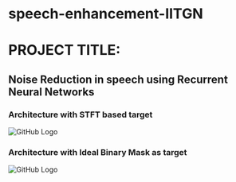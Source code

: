 # speech-enhancement-IITGN

# PROJECT TITLE:
## Noise Reduction in speech using Recurrent Neural Networks 
### Architecture with STFT based target 
![GitHub Logo](./images/bi_LSTM_STFT(1).png)
### Architecture with Ideal Binary Mask as target
![GitHub Logo](./images/bi_LSTM.png)

